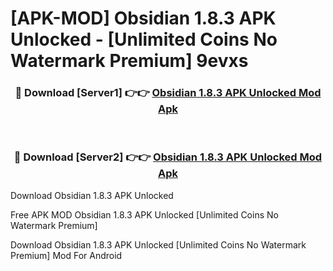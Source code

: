 # [APK-MOD] Obsidian 1.8.3 APK Unlocked - [Unlimited Coins No Watermark Premium] 9evxs



<div align="center">
<h3>🔴 Download [Server1] 👉👉 <a href="https://momento.my/?title=Obsidian_1.8.3_APK_Unlocked">Obsidian 1.8.3 APK Unlocked Mod Apk</a></h3><br>

<h3>🔴 Download [Server2] 👉👉 <a href="https://momento.my/?title=Obsidian_1.8.3_APK_Unlocked">Obsidian 1.8.3 APK Unlocked Mod Apk</a></h3>
</div>



Download Obsidian 1.8.3 APK Unlocked 

Free APK MOD Obsidian 1.8.3 APK Unlocked [Unlimited Coins No Watermark Premium]

Download Obsidian 1.8.3 APK Unlocked [Unlimited Coins No Watermark Premium] Mod For Android
